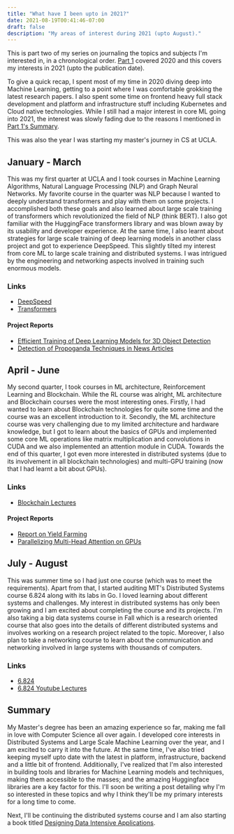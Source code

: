 ```yaml
---
title: "What have I been upto in 2021?"
date: 2021-08-19T00:41:46-07:00
draft: false
description: "My areas of interest during 2021 (upto August)."
---
```


This is part two of my series on journaling the topics and subjects I'm interested in, in a chronological order. [Part 1](../my-interests-1/) covered 2020 and this covers my interests in 2021 (upto the publication date).

To give a quick recap, I spent most of my time in 2020 diving deep into Machine Learning, getting to a point where I was comfortable grokking the latest research papers. I also spent some time on frontend heavy full stack development and platform and infrastructure stuff including Kubernetes and Cloud native technologies. While I still had a major interest in core ML going into 2021, the interest was slowly fading due to the reasons I mentioned in [Part 1's Summary](../my-interests-1/#summary).

This was also the year I was starting my master's journey in CS at UCLA.

## January - March
This was my first quarter at UCLA and I took courses in Machine Learning Algorithms, Natural Language Processing (NLP) and Graph Neural Networks. My favorite course in the quarter was NLP because I wanted to deeply understand transformers and play with them on some projects. I accomplished both these goals and also learned about large scale training of transformers which revolutionized the field of NLP (think BERT). I also got familiar with the HuggingFace transformers library and was blown away by its usability and developer experience. At the same time, I also learnt about strategies for large scale training of deep learning models in another class project and got to experience DeepSpeed. This slightly tilted my interest from core ML to large scale training and distributed systems. I was intrigued by the engineering and networking aspects involved in training such enormous models.

### Links
- [DeepSpeed](https://www.deepspeed.ai/)
- [Transformers](https://huggingface.co/transformers/)

#### Project Reports
- [Efficient Training of Deep Learning Models for 3D Object Detection](./cs260.pdf)
- [Detection of Propoganda Techniques in News Articles](./nlp.pdf)

## April - June
My second quarter, I took courses in ML architecture, Reinforcement Learning and Blockchain. While the RL course was alright, ML architecture and Blockchain courses were the most interesting ones. Firstly, I had wanted to learn about Blockchain technologies for quite some time and the course was an excellent introduction to it. Secondly, the ML architecture course was very challenging due to my limited architecture and hardware knowledge, but I got to learn about the basics of GPUs and implemented some core ML operations like matrix multiplication and convolutions in CUDA and we also implemented an attention module in CUDA. Towards the end of this quarter, I got even more interested in distributed systems (due to its involvement in all blockchain technologies) and multi-GPU training (now that I had learnt a bit about GPUs).

### Links

- [Blockchain Lectures](https://drive.google.com/drive/folders/145RtzCCz10YdrIqpBJVeEp_x83uvTcOp)

#### Project Reports
- [Report on Yield Farming](./cs188.pdf)
- [Parallelizing Multi-Head Attention on GPUs](./cs259.pdf)

## July - August
This was summer time so I had just one course (which was to meet the requirements). Apart from that, I started auditing MIT's Distributed Systems course 6.824 along with its labs in Go. I loved learning about different systems and challenges. My interest in distributed systems has only been growing and I am excited about completing the course and its projects. I'm also taking a big data systems course in Fall which is a research oriented course that also goes into the details of different distributed systems and involves working on a research project related to the topic. Moreover, I also plan to take a networking course to learn about the communication and networking involved in large systems with thousands of computers.

### Links
- [6.824](https://pdos.csail.mit.edu/6.824/)
- [6.824 Youtube Lectures](https://www.youtube.com/playlist?list=PLrw6a1wE39_tb2fErI4-WkMbsvGQk9_UB)

## Summary
My Master's degree has been an amazing experience so far, making me fall in love with Computer Science all over again. I developed core interests in Distributed Systems and Large Scale Machine Learning over the year, and I am excited to carry it into the future. At the same time, I've also tried keeping myself upto date with the latest in platform, infrastructure, backend and a little bit of frontend. Additionally, I've realized that I'm also interested in building tools and libraries for Machine Learning models and techniques, making them accessible to the masses; and the amazing Huggingface libraries are a key factor for this. I'll soon be writing a post detailing why I'm so interested in these topics and why I think they'll be my primary interests for a long time to come.

Next, I'll be continuing the distributed systems course and I am also starting a book titled [Designing Data Intensive Applications](https://dataintensive.net).